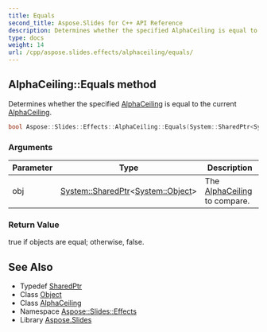 ```yaml
---
title: Equals
second_title: Aspose.Slides for C++ API Reference
description: Determines whether the specified AlphaCeiling is equal to the current AlphaCeiling.
type: docs
weight: 14
url: /cpp/aspose.slides.effects/alphaceiling/equals/
---
```

## AlphaCeiling::Equals method


Determines whether the specified [AlphaCeiling](../) is equal to the current [AlphaCeiling](../).

```cpp
bool Aspose::Slides::Effects::AlphaCeiling::Equals(System::SharedPtr<System::Object> obj) override
```


### Arguments

| Parameter | Type | Description |
| --- | --- | --- |
| obj | [System::SharedPtr](../../../system/sharedptr/)\<[System::Object](../../../system/object/)\> | The [AlphaCeiling](../) to compare. |

### Return Value

true if objects are equal; otherwise, false.

## See Also

* Typedef [SharedPtr](../../../system/sharedptr/)
* Class [Object](../../../system/object/)
* Class [AlphaCeiling](../)
* Namespace [Aspose::Slides::Effects](../../)
* Library [Aspose.Slides](../../../)
